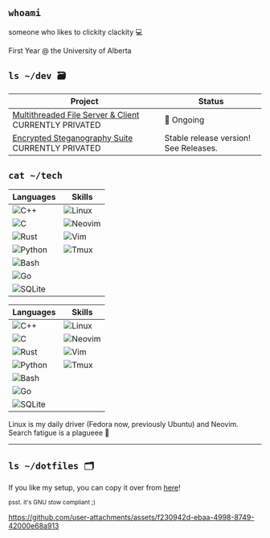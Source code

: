 ## `whoami`

someone who likes to clickity clackity 💻

First Year @ the University of Alberta

## `ls ~/dev 🗃️`
| Project  | Status |
| ------------- | ------------- |
| [Multithreaded File Server & Client](https://github.com/Francois-Coleongco/MFSC) CURRENTLY PRIVATED | 🥔 Ongoing |
| [Encrypted Steganography Suite](https://github.com/Francois-Coleongco/Steganography_Suite) CURRENTLY PRIVATED | Stable release version! See Releases. |

## `cat ~/tech`
| Languages                                                     | Skills                                                         |
|--------------------------------------------------------------|---------------------------------------------------------------|
| ![C++](https://img.shields.io/badge/-C++-blue?logo=c%2B%2B)    | ![Linux](https://img.shields.io/badge/-Linux-FCC624?logo=linux)  |
| ![C](https://img.shields.io/badge/-C-blue?logo=c)             | ![Neovim](https://img.shields.io/badge/-Neovim-57A143?logo=neovim) |
| ![Rust](https://img.shields.io/badge/-Rust-orange?logo=rust)   | ![Vim](https://img.shields.io/badge/-Vim-019733?logo=vim)         |
| ![Python](https://img.shields.io/badge/-Python-blue?logo=python) | ![Tmux](https://img.shields.io/badge/-Tmux-1E4B30?logo=tmux)      |
| ![Bash](https://img.shields.io/badge/-Bash-4EAA25?logo=gnubash) |                                                               |
| ![Go](https://img.shields.io/badge/-Go-00ADD8?logo=go)        |                                                               |
| ![SQLite]()



| Languages                                                      | Skills                                                         |
|---------------------------------------------------------------|---------------------------------------------------------------|
| ![C++](https://img.shields.io/badge/Language-C++-blue?logo=c%2B%2B) | ![Linux](https://img.shields.io/badge/-Linux-FCC624?logo=linux)  |
| ![C](https://img.shields.io/badge/Language-C-blue?logo=c)        | ![Neovim](https://img.shields.io/badge/-Neovim-57A143?logo=neovim) |
| ![Rust](https://img.shields.io/badge/Language-Rust-orange?logo=rust) | ![Vim](https://img.shields.io/badge/-Vim-019733?logo=vim)         |
| ![Python](https://img.shields.io/badge/Language-Python-blue?logo=python) | ![Tmux](https://img.shields.io/badge/-Tmux-1E4B30?logo=tmux)      |
| ![Bash](https://img.shields.io/badge/Language-Bash-4EAA25?logo=gnubash) |                                                               |
| ![Go](https://img.shields.io/badge/Language-Go-00ADD8?logo=go)    |                                                               |
| ![SQLite](https://img.shields.io/badge/Database-SQLite-003B57?logo=sqlite) |                                                               |



Linux is my daily driver (Fedora now, previously Ubuntu) and Neovim. Search fatigue is a plagueee 🦎

----------------------------------------

## `ls ~/dotfiles 🗂️`

If you like my setup, you can copy it over from 
[here](https://github.com/Francois-Coleongco/dotfiles)!

<sub>psst. it's GNU stow compliant ;)</sub>


https://github.com/user-attachments/assets/f230942d-ebaa-4998-8749-42000e68a913



<!--
**Chris-Coleongco/Chris-Coleongco** is a ✨ _special_ ✨ repository because its `README.md` (this file) appears on your GitHub profile.

Here are some ideas to get you started:

- 🔭 I’m currently working on ...
- 🌱 I’m currently learning ...
- 👯 I’m looking to collaborate on ...
- 🤔 I’m looking for help with ...
- 💬 Ask me about ...
- 📫 How to reach me: ...
- 😄 Pronouns: ...
- ⚡ Fun fact: ...
-->
